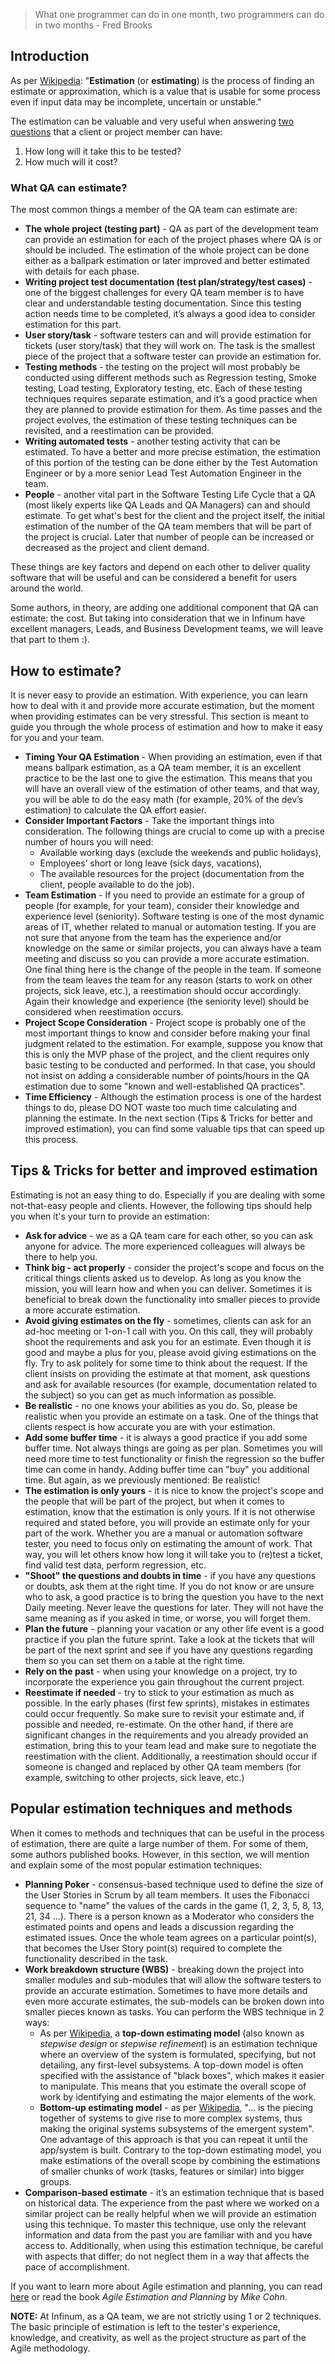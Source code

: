 > What one programmer can do in one month, two programmers can do in two months - Fred Brooks

## Introduction

As per [Wikipedia](https://en.wikipedia.org/wiki/Estimation): "**Estimation** (or **estimating**) is the process of finding an estimate or approximation, which is a value that is usable for some process even if input data may be incomplete, uncertain or unstable." 

The estimation can be valuable and very useful when answering [two questions](https://www.guru99.com/an-expert-view-on-test-estimation.html) that a client or project member can have:

1. How long will it take this to be tested?
2. How much will it cost?

### What QA can estimate?

The most common things a member of the QA team can estimate are:

- **The whole project (testing part)** - QA as part of the development team can provide an estimation for each of the project phases where QA is or should be included. The estimation of the whole project can be done either as a ballpark estimation or later improved and better estimated with details for each phase. 
- **Writing project test documentation (test plan/strategy/test cases)** - one of the biggest challenges for every QA team member is to have clear and understandable testing documentation. Since this testing action needs time to be completed, it’s always a good idea to consider estimation for this part.
- **User story/task** - software testers can and will provide estimation for tickets (user story/task) that they will work on. The task is the smallest piece of the project that a software tester can provide an estimation for.
- **Testing methods** - the testing on the project will most probably be conducted using different methods such as Regression testing, Smoke testing, Load testing, Exploratory testing, etc. Each of these testing techniques requires separate estimation, and it’s a good practice when they are planned to provide estimation for them. As time passes and the project evolves, the estimation of these testing techniques can be revisited, and a reestimation can be provided.
- **Writing automated tests** - another testing activity that can be estimated. To have a better and more precise estimation, the estimation of this portion of the testing can be done either by the Test Automation Engineer or by a more senior Lead Test Automation Engineer in the team.
- **People** - another vital part in the Software Testing Life Cycle that a QA (most likely experts like QA Leads and QA Managers) can and should estimate. To get what's best for the client and the project itself, the initial estimation of the number of the QA team members that will be part of the project is crucial. Later that number of people can be increased or decreased as the project and client demand.


These things are key factors and depend on each other to deliver quality software that will be useful and can be considered a benefit for users around the world.

Some authors, in theory, are adding one additional component that QA can estimate: the cost. But taking into consideration that we in Infinum have excellent managers, Leads, and Business Development teams, we will leave that part to them :).

## How to estimate?

It is never easy to provide an estimation. With experience, you can learn how to deal with it and provide more accurate estimation, but the moment when providing estimates can be very stressful. This section is meant to guide you through the whole process of estimation and how to make it easy for you and your team.

- **Timing Your QA Estimation** - When providing an estimation, even if that means ballpark estimation, as a QA team member, it is an excellent practice to be the last one to give the estimation. This means that you will have an overall view of the estimation of other teams, and that way, you will be able to do the easy math (for example, 20% of the dev’s estimation) to calculate the QA effort easier. 
- **Consider Important Factors** - Take the important things into consideration. The following things are crucial to come up with a precise number of hours you will need:
    - Available working days (exclude the weekends and public holidays), 
    - Employees’ short or long leave (sick days, vacations), 
    - The available resources for the project (documentation from the client, people available to do the job).
- **Team Estimation** - If you need to provide an estimate for a group of people (for example, for your team), consider their knowledge and experience level (seniority). Software testing is one of the most dynamic areas of IT, whether related to manual or automation testing. If you are not sure that anyone from the team has the experience and/or knowledge on the same or similar projects, you can always have a team meeting and discuss so you can provide a more accurate estimation. One final thing here is the change of the people in the team. If someone from the team leaves the team for any reason (starts to work on other projects, sick leave, etc.), a reestimation should occur accordingly. Again their knowledge and experience (the seniority level) should be considered when reestimation occurs.
- **Project Scope Consideration** - Project scope is probably one of the most important things to know and consider before making your final judgment related to the estimation. For example, suppose you know that this is only the MVP phase of the project, and the client requires only basic testing to be conducted and performed. In that case, you should not insist on adding a considerable number of points/hours in the QA estimation due to some "known and well-established QA practices".
- **Time Efficiency** - Although the estimation process is one of the hardest things to do, please DO NOT waste too much time calculating and planning the estimate. In the next section (Tips & Tricks for better and improved estimation), you can find some valuable tips that can speed up this process.

## Tips & Tricks for better and improved estimation

Estimating is not an easy thing to do. Especially if you are dealing with some not-that-easy people and clients. However, the following tips should help you when it's your turn to provide an estimation:

- **Ask for advice** - we as a QA team care for each other, so you can ask anyone for advice. The more experienced colleagues will always be there to help you.
- **Think big - act properly** - consider the project's scope and focus on the critical things clients asked us to develop. As long as you know the mission, you will learn how and when you can deliver. Sometimes it is beneficial to break down the functionality into smaller pieces to provide a more accurate estimation.
- **Avoid giving estimates on the fly** - sometimes, clients can ask for an ad-hoc meeting or 1-on-1 call with you. On this call, they will probably shoot the requirements and ask you for an estimate. Even though it is good and maybe a plus for you, please avoid giving estimations on the fly. Try to ask politely for some time to think about the request. If the client insists on providing the estimate at that moment, ask questions and ask for available resources (for example, documentation related to the subject) so you can get as much information as possible.
- **Be realistic** - no one knows your abilities as you do. So, please be realistic when you provide an estimate on a task. One of the things that clients respect is how accurate you are with your estimation.
- **Add some buffer time** - it is always a good practice if you add some buffer time. Not always things are going as per plan. Sometimes you will need more time to test functionality or finish the regression so the buffer time can come in handy. Adding buffer time can "buy" you additional time. But again, as we previously mentioned: Be realistic! 
- **The estimation is only yours** - it is nice to know the project's scope and the people that will be part of the project, but when it comes to estimation, know that the estimation is only yours. If it is not otherwise required and stated before, you will provide an estimate only for your part of the work. Whether you are a manual or automation software tester, you need to focus only on estimating the amount of work. That way, you will let others know how long it will take you to (re)test a ticket, find valid test data, perform regression, etc.
- **"Shoot" the questions and doubts in time** - if you have any questions or doubts, ask them at the right time. If you do not know or are unsure who to ask, a good practice is to bring the question you have to the next Daily meeting. Never leave the questions for later. They will not have the same meaning as if you asked in time, or worse, you will forget them.
- **Plan the future** - planning your vacation or any other life event is a good practice if you plan the future sprint. Take a look at the tickets that will be part of the next sprint and see if you have any questions regarding them so you can set them on a table at the right time.
- **Rely on the past** - when using your knowledge on a project, try to incorporate the experience you gain throughout the current project.
- **Reestimate if needed** - try to stick to your estimation as much as possible. In the early phases (first few sprints), mistakes in estimates could occur frequently. So make sure to revisit your estimate and, if possible and needed, re-estimate. On the other hand, if there are significant changes in the requirements and you already provided an estimation, bring this to your team lead and make sure to negotiate the reestimation with the client. Additionally, a reestimation should occur if someone is changed and replaced by other QA team members (for example, switching to other projects, sick leave, etc.)

## Popular estimation techniques and methods

When it comes to methods and techniques that can be useful in the process of estimation, there are quite a large number of them. For some of them, some authors published books. However, in this section, we will mention and explain some of the most popular estimation techniques:

- **Planning Poker** - consensus-based technique used to define the size of the User Stories in Scrum by all team members. It uses the Fibonacci sequence to "name" the values of the cards in the game (1, 2, 3, 5, 8, 13, 21, 34 ...). There is a person known as a Moderator who considers the estimated points and opens and leads a discussion regarding the estimated issues. Once the whole team agrees on a particular point(s), that becomes the User Story point(s) required to complete the functionality described in the task.
- **Work breakdown structure (WBS)** - breaking down the project into smaller modules and sub-modules that will allow the software testers to provide an accurate estimation. Sometimes to have more details and even more accurate estimates, the sub-models can be broken down into smaller pieces known as tasks. You can perform the WBS technique in 2 ways:
    - As per [Wikipedia](https://en.wikipedia.org/wiki/Top-down_and_bottom-up_design), a **top-down estimating model** (also known as *stepwise design* or *stepwise refinement*) is an estimation technique where an overview of the system is formulated, specifying, but not detailing, any first-level subsystems. A top-down model is often specified with the assistance of "black boxes", which makes it easier to manipulate. This means that you estimate the overall scope of work by identifying and estimating the major elements of the work.
    - **Bottom-up estimating model** - as per [Wikipedia](https://en.wikipedia.org/wiki/Top-down_and_bottom-up_design), "... is the piecing together of systems to give rise to more complex systems, thus making the original systems subsystems of the emergent system". One advantage of this approach is that you can repeat it until the app/system is built. Contrary to the top-down estimating model, you make estimations of the overall scope by combining the estimations of smaller chunks of work (tasks, features or similar) into bigger groups.
- **Comparison-based estimate** - it’s an estimation technique that is based on historical data. The experience from the past where we worked on a similar project can be really helpful when we will provide an estimation using this technique. To master this technique, use only the relevant information and data from the past you are familiar with and you have access to. Additionally, when using this estimation technique, be careful with aspects that differ; do not neglect them in a way that affects the pace of accomplishment.

If you want to learn more about Agile estimation and planning, you can read [here](https://www.netsolutions.com/insights/how-to-estimate-projects-in-agile/) or read the book *Agile Estimation and Planning* by *Mike Cohn*.

**NOTE:** At Infinum, as a QA team, we are not strictly using 1 or 2 techniques. The basic principle of estimation is left to the tester's experience, knowledge, and creativity, as well as the project structure as part of the Agile methodology.
